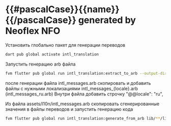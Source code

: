 # {{#pascalCase}}{{name}}{{/pascalCase}} generated by Neoflex NFO

Установить глобально пакет для генерации переводов
```bash
dart pub global activate intl_translation
```

Запустить генерацию arb файла
```bash
fvm flutter pub global run intl_translation:extract_to_arb --output-dir=assets/l10n lib/**/l10n.dart
```

после генерации файла intl_messages.arb скопировать и добавить файлы с нужными локализациями intl_messages_{locale}.arb (intl_messages_ru.arb)
Внутри файла добавить строчку "@@locale": "ru",

Из файла assets/l10n/intl_messages.arb скопировать сгенерированные значения в файлы переводов и запустить генерацию кода
```bash
fvm flutter pub global run intl_translation:generate_from_arb lib/**/l10n.dart assets/l10n/*.arb --output-dir=lib/l10n/generated
```